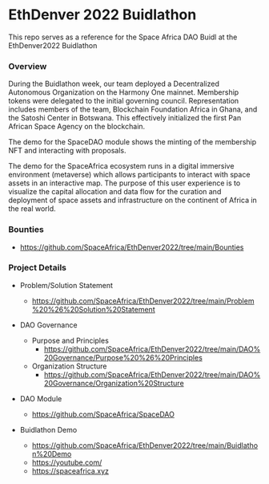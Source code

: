 # EthDenver 2022 Buidlathon

This repo serves as a reference for the Space Africa DAO Buidl at the EthDenver2022 Buidlathon

### Overview

During the Buidlathon week, our team deployed a Decentralized Autonomous Organization on the Harmony One mainnet. Membership tokens were delegated to the initial governing council. Representation includes members of the team, Blockchain Foundation Africa in Ghana, and the Satoshi Center in Botswana. This effectively initialized the first Pan African Space Agency on the blockchain. 

The demo for the SpaceDAO module shows the minting of the membership NFT and interacting with proposals.

The demo for the SpaceAfrica ecosystem runs in a digital immersive environment (metaverse) which allows participants to interact with space assets in an interactive map. The purpose of this user experience is to visualize the capital allocation and data flow for the curation and deployment of space assets and infrastructure on the continent of Africa in the real world. 




### Bounties

- https://github.com/SpaceAfrica/EthDenver2022/tree/main/Bounties


### Project Details

- Problem/Solution Statement 
    - https://github.com/SpaceAfrica/EthDenver2022/tree/main/Problem%20%26%20Solution%20Statement


- DAO Governance
    - Purpose and Principles
        - https://github.com/SpaceAfrica/EthDenver2022/tree/main/DAO%20Governance/Purpose%20%26%20Principles
    - Organization Structure
        - https://github.com/SpaceAfrica/EthDenver2022/tree/main/DAO%20Governance/Organization%20Structure

- DAO Module
    - https://github.com/SpaceAfrica/SpaceDAO

- Buidlathon Demo
    - https://github.com/SpaceAfrica/EthDenver2022/tree/main/Buidlathon%20Demo
    - https://youtube.com/
    - https://spaceafrica.xyz

